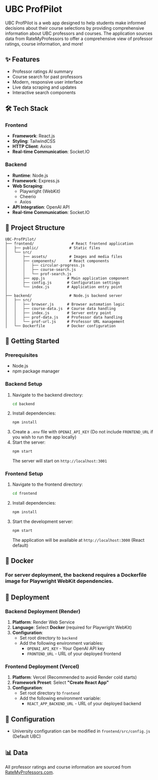 # UBC ProfPilot

UBC ProfPilot is a web app designed to help students make informed decisions about their course selections by providing comprehensive information about UBC professors and courses. The application sources data from RateMyProfessors to offer a comprehensive view of professor ratings, course information, and more!

## ✨ Features

- Professor ratings AI summary
- Course search for past professors
- Modern, responsive user interface
- Live data scraping and updates
- Interactive search components

## 🛠️ Tech Stack

### Frontend
- **Framework**: React.js
- **Styling**: TailwindCSS
- **HTTP Client**: Axios
- **Real-time Communication**: Socket.IO

### Backend
- **Runtime**: Node.js
- **Framework**: Express.js
- **Web Scraping**: 
  - Playwright (WebKit)
  - Cheerio
  - Axios
- **API Integration**: OpenAI API
- **Real-time Communication**: Socket.IO

## 📁 Project Structure

```
UBC-ProfPilot/
├── frontend/                 # React frontend application
│   ├── public/              # Static files
│   └── src/
│       ├── assets/          # Images and media files
│       ├── components/      # React components
│       │   ├── circular-progress.js
│       │   ├── course-search.js
│       │   └── prof-search.js
│       ├── app.js          # Main application component
│       ├── config.js       # Configuration settings
│       └── index.js        # Application entry point
│
├── backend/                 # Node.js backend server
│   ├── src/
│   │   ├── browser.js      # Browser automation logic
│   │   ├── course-data.js  # Course data handling
│   │   ├── index.js        # Server entry point
│   │   ├── prof-data.js    # Professor data handling
│   │   └── prof-url.js     # Professor URL management
│   └── Dockerfile          # Docker configuration
```

## 🚀 Getting Started

### Prerequisites
- Node.js
- npm package manager

### Backend Setup
1. Navigate to the backend directory:
   ```bash
   cd backend
   ```
2. Install dependencies:
   ```bash
   npm install
   ```
3. Create a `.env` file with `OPENAI_API_KEY` (Do not include `FRONTEND_URL` if you wish to run the app locally)
4. Start the server:
   ```bash
   npm start
   ```
   The server will start on `http://localhost:3001`

### Frontend Setup
1. Navigate to the frontend directory:
   ```bash
   cd frontend
   ```
2. Install dependencies:
   ```bash
   npm install
   ```
3. Start the development server:
   ```bash
   npm start
   ```
   The application will be available at `http://localhost:3000` (React default)

## 🐳 Docker
### For server deployment, the backend **requires a Dockerfile image** for Playwright WebKit dependencies.

## 🏢 Deployment

### Backend Deployment (Render)
1. **Platform**: Render Web Service
2. **Language**: Select **Docker** (required for Playwright WebKit)
3. **Configuration**:
   - Set root directory to `backend`
   - Add the following environment variables:
     - `OPENAI_API_KEY` - Your OpenAI API key
     - `FRONTEND_URL` - URL of your deployed frontend

### Frontend Deployment (Vercel)
1. **Platform**: Vercel (Recommended to avoid Render cold starts)
2. **Framework Preset**: Select **"Create React App"**
3. **Configuration**:
   - Set root directory to `frontend`
   - Add the following environment variable:
     - `REACT_APP_BACKEND_URL` - URL of your deployed backend

## 🔧 Configuration
- University configuration can be modified in `frontend/src/config.js` (Default UBC)

## 📊 Data

All professor ratings and course information are sourced from [RateMyProfessors.com](https://www.ratemyprofessors.com).